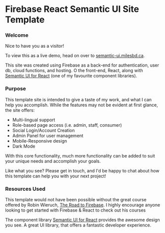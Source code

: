 # Firebase React Semantic UI Site Template
### Welcome
Nice to have you as a visitor! 

To view this as a live demo, head on over to [semantic-ui.milesbd.ca](https://semantic-ui.milesbd.ca).

This site was created using Firebase as a back-end for authentication, user db, cloud functions, and hosting. O the front-end, React, along with [Semantic UI for React](https://react.semantic-ui.com/) (one of my favourite component libraries).

### Purpose

This template site is intended to give a taste of my work, and what I can help you accomplish. While the features may not be evident at first glance, the site offers:

 - Multi-lingual support
 - Role-based page access (i.e. admin, staff, consumer)
 - Social Login/Account Creation
 - Admin Panel for user management
 - Mobile-Responsive design
 - Dark Mode 

With this core functionality, much more functionality can be added to suit your unique needs and accomplish your goals.

Like what you see? Please get in touch, and I'd be happy to chat about how this template can help you with your next project!

### Resources Used

This template would not have been possible without the great course offered by Robin Wieruch, [The Road to Firebase](https://courses.robinwieruch.de/). I highly encourage anyone looking to get started with Firebase & React to check out his courses

The component library [Semantic UI for React](https://react.semantic-ui.com/) provides the awesome design you see. A great UI library, that offers a fantastic developer experience.

